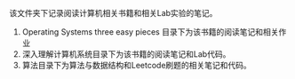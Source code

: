 该文件夹下记录阅读计算机相关书籍和相关Lab实验的笔记。

1. Operating Systems three easy pieces 目录下为该书籍的阅读笔记和相关作业
2. 深入理解计算机系统目录下为该书籍的阅读笔记和Lab代码。
3. 算法目录下为算法与数据结构和Leetcode刷题的相关笔记和代码。

